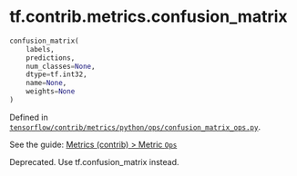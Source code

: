 <div itemscope itemtype="http://developers.google.com/ReferenceObject">
<meta itemprop="name" content="tf.contrib.metrics.confusion_matrix" />
</div>

# tf.contrib.metrics.confusion_matrix

``` python
confusion_matrix(
    labels,
    predictions,
    num_classes=None,
    dtype=tf.int32,
    name=None,
    weights=None
)
```



Defined in [`tensorflow/contrib/metrics/python/ops/confusion_matrix_ops.py`](https://www.tensorflow.org/code/tensorflow/contrib/metrics/python/ops/confusion_matrix_ops.py).

See the guide: [Metrics (contrib) > Metric `Ops`](../../../../../api_guides/python/contrib.metrics.md#Metric_Ops_)

Deprecated. Use tf.confusion_matrix instead.